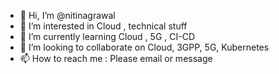 - 👋 Hi, I’m @nitinagrawal
- 👀 I’m interested in Cloud , technical stuff
- 🌱 I’m currently learning Cloud , 5G , CI-CD
- 💞️ I’m looking to collaborate on Cloud, 3GPP, 5G, Kubernetes
- 📫 How to reach me : Please email or message
<!---
nitinagrawal/nitinagrawal is a ✨ special ✨ repository because its `README.md` (this file) appears on your GitHub profile.
You can click the Preview link to take a look at your changes.
--->
